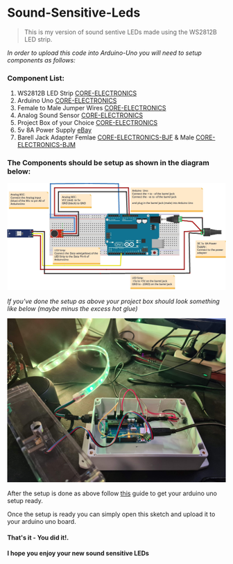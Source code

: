 # Sound-Sensitive-Leds
> This is my version of sound sentive LEDs made using the WS2812B LED strip.

*In order to upload this code into Arduino-Uno you will need to setup components as follows:*

### Component List:

1. WS2812B LED Strip [CORE-ELECTRONICS](https://core-electronics.com.au/5m-rgb-led-strip-ws2812-30-per-meter-white-strip-weatherproof.html)
2. Arduino Uno [CORE-ELECTRONICS](https://core-electronics.com.au/arduino-uno-r3.html)
3. Female to Male Jumper Wires [CORE-ELECTRONICS](https://core-electronics.com.au/premium-female-male-extension-jumper-wires-20-x-3.html)
4. Analog Sound Sensor [CORE-ELECTRONICS](https://core-electronics.com.au/analog-sound-sensor.html)
5. Project Box of your Choice [CORE-ELECTRONICS](https://core-electronics.com.au/plastic-project-box-enclosure-waterproof-clear-cover-6-61x4-72x-2-17-inch.html)
6. 5v 8A Power Supply [eBay](https://www.ebay.com.au/itm/114604088431?var=414779075060)
7. Barell Jack Adapter Femlae [CORE-ELECTRONICS-BJF](https://core-electronics.com.au/dc-barrel-jack-adapter-female-7392.html) & Male [CORE-ELECTRONICS-BJM](https://core-electronics.com.au/male-dc-power-adapter-2-1mm-plug-to-screw-terminal-block.html)


### The Components should be setup as shown in the diagram below:

![Project Schematic](assets/diagrams/sound-sensitive-leds-schematic.jpg "Title")

*If you've done the setup as above your project box should look something like below (maybe minus the excess hot glue)*


![My Project Box](assets/diagrams/led-final-project-box.jpg "Title")


After the setup is done as above follow [this](https://www.arduino.cc/en/Guide/ArduinoUno) guide to get your arduino uno setup ready.

Once the setup is ready you can simply open this sketch and upload it to your arduino uno board.

#### That's it - You did it!.
#### I hope you enjoy your new sound sensitive LEDs


